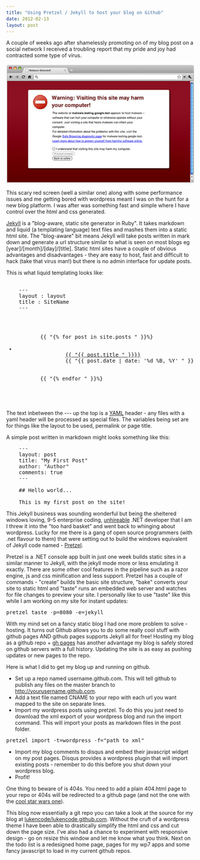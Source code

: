 ```yaml
---
title: "Using Pretzel / Jekyll to host your blog on Github"
date: 2012-02-13
layout: post
---
```


A couple of weeks ago after shamelessly promoting on of my blog post on a social network I received a troubling report that my pride and joy had contracted some type of virus.

![Virus](/img/posts/virus.png "MY GOD - ITS ALL MY FAULT")

This scary red screen (well a similar one) along with some performance issues and me getting bored with wordpress meant I was on the hunt for a new blog platform.  I was after was something fast and simple where I have control over the html and css generated.

[Jekyll](https://github.com/mojombo/jekyll) is a "blog-aware, static site generator in Ruby". It takes markdown and liquid (a templating language) text files and mashes them into a static html site. The "blog-aware" bit means Jekyll will take posts written in mark down and generate a url structure similar to what is seen on most blogs eg [year]/[month]/[day]/[title]. Static html sites have a couple of obvious advantages and disadvantages - they are easy to host, fast and difficult to hack (take that virus man!) but there is no admin interface for update posts.

This is what liquid templating looks like:

<pre>

    ---
    layout : layout
    title : SiteName
    ---
    
    <ul id="archive">
		{{ "{% for post in site.posts " }}%}
    		<li>
    			<a href="{{ "{{ post.url " }}}}">{{ "{{ post.title " }}}}</a>
    			<span class="date">{{ "{{ post.date | date: '%d %B, %Y' " }}}}</span>
    		</li>
		{{ "{% endfor " }}%}
    </ul>
    
</pre>

The text inbetween the --- up the top is a [YAML](http://www.yaml.org/) header - any files with a yaml header will be processed as special files. The variables being set are for things like the layout to be used, permalink or page title.

A simple post written in markdown might looks something like this:

<pre>
    --- 
    layout: post
    title: "My First Post"
    author: "Author"
    comments: true
    ---
    
    ## Hello world...
    
    This is my first post on the site!
</pre>

This Jekyll business was sounding wonderful but being the sheltered windows loving, 9-5 enterprise coding, [unhireable](http://blog.expensify.com/2011/03/25/ceo-friday-why-we-dont-hire-net-programmers/) .NET developer that I am I threw it into the "too hard basket" and went back to whinging about wordpress.
Lucky for me there is a gang of open source programmers (with .net flavour to them) that were setting out to build the windows equivalent of Jekyll code named - [Pretzel](https://github.com/Code52/pretzel). 

Pretzel is a .NET console app built in just one week builds static sites in a similar manner to Jekyll, with the jekyll mode more or less emulating it exactly. There are some other cool features in the pipeline such as a razor engine, js and css minification and less support. Pretzel has a couple of commands - "create" builds the basic site structure, "bake" converts your site to static html and "taste" runs an embedded web server and watches for file changes to preview your site. I personally like to use "taste" like this while I am working on my site for instant updates:

<pre>pretzel taste -p=8080 -e=jekyll</pre>

With my mind set on a fancy static blog I had one more problem to solve - hosting. It turns out Github allows you to do some really cool stuff with github pages AND github pages supports Jekyll all for free! Hosting my blog as a github repo + [gh pages](http://pages.github.com/) has another advantage my blog is safely stored on github servers with a full history. Updating the site is as easy as pushing updates or new pages to the repo. 

Here is what I did to get my blog up and running on github.

- Set up a repo named username.github.com. This will tell github to publish any files on the master branch to http://yourusername.github.com.
- Add a text file named CNAME to your repo with each url you want mapped to the site on separate lines.
- Import my wordpress posts using pretzel. To do this you just need to download the xml export of your wordpress blog and run the import command. This will import your posts as markdown files in the post folder. 

<pre>pretzel import -t=wordpress -f="path to xml"</pre>

- Import my blog comments to disqus and embed their javascript widget on my post pages. Disqus provides a wordpress plugin that will import existing posts - remember to do this before you shut down your wordpress blog. 
- Profit!

One thing to beware of is 404s. You need to add a plain 404.html page to your repo or 404s will be redirected to a github page (and not the one with the [cool star wars one](https://github.com/404)).

This blog now essentially a git repo you can take a look at the source for my blog at [lukencode/lukencode.github.com](https://github.com/lukencode/lukencode.github.com). Without the cruft of a wordpress theme I have been able to drastically simplify the html and css and cut down the page size. I've also had a chance to experiment with responsive design - go on resize this window and let me know what you think. Next on the todo list is a redesigned home page, pages for my wp7 apps and some fancy javascript to load in my current github repos.
